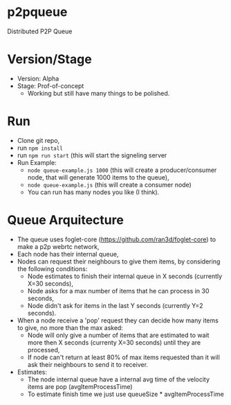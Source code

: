 # p2pqueue
Distributed P2P Queue

# Version/Stage
 * Version: Alpha
 * Stage: Prof-of-concept
   * Working but still have many things to be polished.

# Run 

  * Clone git repo,
  * run `npm install`
  * run `npm run start` (this will start the signeling server
  * Run Example:
    * `node queue-example.js 1000` (this will create a producer/consumer node, that will generate 1000 items to the queue),
    * `node queue-example.js` (this will create a consumer node)
    * You can run has many nodes you like (I think).
    
# Queue Arquitecture
  * The queue uses foglet-core (https://github.com/ran3d/foglet-core) to make a p2p webrtc network,
  * Each node has their internal queue,
  * Nodes can request their neighbours to give them items, by considering the following conditions:
    * Node estimates to finish their internal queue in X seconds (currently X=30 seconds),
    * Node asks for a max number of items that he can process in 30 seconds,
    * Node didn't ask for items in the last Y seconds (currently Y=2 seconds).
  * When a node receive a 'pop' request they can decide how many items to give, no more than the max asked:
    * Node will only give a number of items that are estimated to wait more then X seconds (currenty X=30 seconds) until they are processed,
    * If node can't return at least 80% of max items requested than it will ask their neighbours to send it to receiver.
  * Estimates:
    * The node internal queue have a internal avg time of the velocity items are pop (avgItemProcessTime)
    * To estimate finish time we just use queueSize * avgItemProcessTime
    


  
  
  
